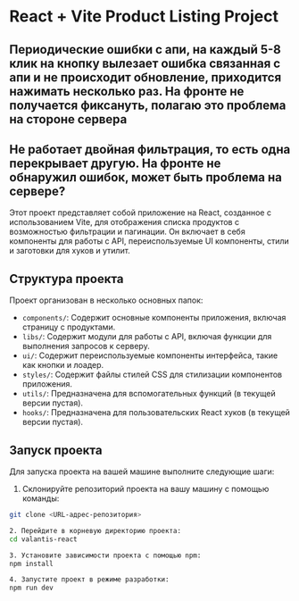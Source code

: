 # React + Vite Product Listing Project
## Периодические ошибки с апи, на каждый 5-8 клик на кнопку вылезает ошибка связанная с апи и не происходит обновление, приходится нажимать несколько раз. На фронте не получается фиксануть, полагаю это проблема на стороне сервера

## Не работает двойная фильтрация, то есть одна перекрывает другую. На фронте не обнаружил ошибок, может быть проблема на сервере?

Этот проект представляет собой приложение на React, созданное с использованием Vite, для отображения списка продуктов с возможностью фильтрации и пагинации. Он включает в себя компоненты для работы с API, переиспользуемые UI компоненты, стили и заготовки для хуков и утилит.

## Структура проекта

Проект организован в несколько основных папок:

- `components/`: Содержит основные компоненты приложения, включая страницу с продуктами.
- `libs/`: Содержит модули для работы с API, включая функции для выполнения запросов к серверу.
- `ui/`: Содержит переиспользуемые компоненты интерфейса, такие как кнопки и лоадер.
- `styles/`: Содержит файлы стилей CSS для стилизации компонентов приложения.
- `utils/`: Предназначена для вспомогательных функций (в текущей версии пустая).
- `hooks/`: Предназначена для пользовательских React хуков (в текущей версии пустая).

## Запуск проекта

Для запуска проекта на вашей машине выполните следующие шаги:

1. Склонируйте репозиторий проекта на вашу машину с помощью команды:

```bash
git clone <URL-адрес-репозитория>

2. Перейдите в корневую директорию проекта:
cd valantis-react

3. Установите зависимости проекта с помощью npm:
npm install

4. Запустите проект в режиме разработки:
npm run dev
